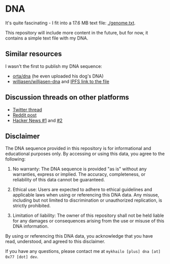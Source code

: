 # DNA

It's quite fascinating - I fit into a 17.6 MB text file: [./genome.txt](./genome.txt).

This repository will include more content in the future, but for now, it contains a simple text file with my DNA.

## Similar resources

I wasn't the first to publish my DNA sequence:

- [orta/dna](https://github.com/orta/dna) (he even uploaded his dog's DNA)
- [willjasen/willjasen-dna](https://github.com/willjasen/willjasen-dna) and [IPFS link to the file](https://ipfs.io/ipfs/QmNotd3CsD6pqV69YKjtvbRfA5DbkynaMoaDNuU334CM1M)

## Discussion threads on other platforms

- [Twitter thread](https://x.com/0x77dev/status/1812687392979243244)
- [Reddit post](https://www.reddit.com/r/opensource/s/oNzDRdPlmV)
- [Hacker News #1](https://news.ycombinator.com/item?id=40965307) and [#2](https://news.ycombinator.com/item?id=40968274)

## Disclaimer

The DNA sequence provided in this repository is for informational and educational purposes only. By accessing or using this data, you agree to the following:

1. No warranty: The DNA sequence is provided "as is" without any warranties, express or implied. The accuracy, completeness, or reliability of this data cannot be guaranteed.

2. Ethical use: Users are expected to adhere to ethical guidelines and applicable laws when using or referencing this DNA data. Any misuse, including but not limited to discrimination or unauthorized replication, is strictly prohibited.

3. Limitation of liability: The owner of this repository shall not be held liable for any damages or consequences arising from the use or misuse of this DNA information.

By using or referencing this DNA data, you acknowledge that you have read, understood, and agreed to this disclaimer.

If you have any questions, please contact me at
`mykhailo [plus] dna [at] 0x77 [dot] dev`.
